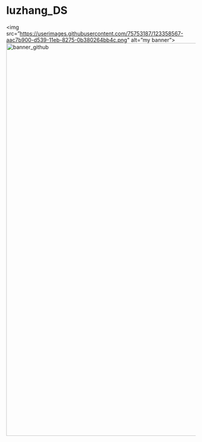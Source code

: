 # luzhang_DS
<img src=”https://userimages.githubusercontent.com/75753187/123358567-aac7b900-d539-11eb-8275-0b380264bb4c.png" alt=”my banner”>
<img width="1045" alt="banner_github" src="https://github.com/LuZhang907/luzhang_DS/assets/63075429/ae6f91d1-a9c9-405a-a623-94ca4e8d17e5">
